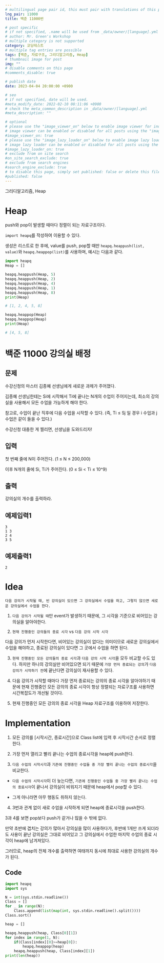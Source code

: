 ```yaml
---
# multilingual page pair id, this must pair with translations of this page. (This name must be unique)
lng_pair: 11000
title: 백준 11000번

# post specific
# if not specified, .name will be used from _data/owner/[language].yml
# author: Mr. Green's Workshop
# multiple category is not supported
category: 코딩테스트
# multiple tag entries are possible
tags: [백준, 자료구조, 그리디알고리즘, Heap]
# thumbnail image for post
img: ""
# disable comments on this page
#comments_disable: true

# publish date
date: 2023-04-04 20:00:00 +0900

# seo
# if not specified, date will be used.
#meta_modify_date: 2022-02-10 08:11:06 +0900
# check the meta_common_description in _data/owner/[language].yml
#meta_description: ""

# optional
# please use the "image_viewer_on" below to enable image viewer for individual pages or posts (_posts/ or [language]/_posts folders).
# image viewer can be enabled or disabled for all posts using the "image_viewer_posts: true" setting in _data/conf/main.yml.
#image_viewer_on: true
# please use the "image_lazy_loader_on" below to enable image lazy loader for individual pages or posts (_posts/ or [language]/_posts folders).
# image lazy loader can be enabled or disabled for all posts using the "image_lazy_loader_posts: true" setting in _data/conf/main.yml.
#image_lazy_loader_on: true
# exclude from on site search
#on_site_search_exclude: true
# exclude from search engines
#search_engine_exclude: true
# to disable this page, simply set published: false or delete this file
#published: false
---
```


<!-- outline-start -->

그리디알고리즘, Heap

<!-- outline-end -->

# Heap
push와 pop이 발생할 때마다 정렬이 되는 자료구조이다.

`import heapq`를 작성하여 이용할 수 있다. 

생성은 리스트로 한 후에, value를 push, pop할 때만 `heapq.heappush(list, value)`와 `heapq.heappop(list)`를 사용하며, 예시는 다음과 같다.
```python
import heapq
Heap = []

heapq.heappush(Heap, 5)
heapq.heappush(Heap, 2)
heapq.heappush(Heap, 4)
heapq.heappush(Heap, 1)
heapq.heappush(Heap, 8)
print(Heap)

# [1, 2, 4, 5, 8]

heapq.heappop(Heap)
heapq.heappop(Heap)
print(Heap)

# [4, 5, 8]
```
# 백준 11000 강의실 배정
## 문제
수강신청의 마스터 김종혜 선생님에게 새로운 과제가 주어졌다. 

김종혜 선생님한테는 Si에 시작해서 Ti에 끝나는 N개의 수업이 주어지는데, 최소의 강의실을 사용해서 모든 수업을 가능하게 해야 한다. 

참고로, 수업이 끝난 직후에 다음 수업을 시작할 수 있다. (즉, Ti ≤ Sj 일 경우 i 수업과 j 수업은 같이 들을 수 있다.)

수강신청 대충한 게 찔리면, 선생님을 도와드리자!
## 입력
첫 번째 줄에 N이 주어진다. (1 ≤ N ≤ 200,000)

이후 N개의 줄에 Si, Ti가 주어진다. (0 ≤ Si < Ti ≤ 10^9)
## 출력
강의실의 개수를 출력하라.
## 예제입력1
```
3
1 3
2 4
3 5
```
## 예제출력1
```
2
```
# Idea

`다음 강의가 시작될 때, 빈 강의실이 있으면 그 강의실에서 수업을 하고, 그렇지 않으면 새로운 강의실에서 수업을 한다.`

1. `다음 강의가 시작될 때`만 event가 발생하기 때문에, 그 시각을 기준으로 비어있는 강의실을 알아야한다.

2. `현재 진행중인 강의들의 종료 시각` vs `다음 강의 시작 시각`

다음 강의가 먼저 시작한다면, 비어있는 강의실이 없다는 의미이므로 새로운 강의실에서 수업을 해야하고, 종료된 강의실이 있다면 그 곳에서 수업을 하면 된다.

3. `현재 진행중인 모든 강의들의 종료 시각`과 `다음 강의 시작 시각`을 모두 비교할 수도 있다. 하지만 하나의 강의실만 비어있으면 되기 때문에 `가장 먼저 종료되는 강의`가 `다음 강의가 시작하기 전`에 끝난다면 강의실이 재사용할 수 있다.

4. 다음 강의가 시작할 때마다 가장 먼저 종료되는 강의의 종료 시각을 알아야하기 때문에 현재 진행중인 모든 강의의 종료 시각이 항상 정렬되는 자료구조를 사용하면 시간복잡도가 개선될 것이다.

5. 현재 진행중인 모든 강의의 종료 시각을 Heap 자료구조를 이용하여 저장한다.

# Implementation

1. 모든 강의를 [시작시간, 종료시간]으로 Class list에 입력 후 시작시간 순서로 정렬한다.

2. 가장 먼저 열리고 빨리 끝나는 수업의 종료시각을 heap에 push한다.

3. `다음 수업의 시작시각`과 `기존에 진행중인 수업들 중 가장 빨리 끝나는 수업의 종료시각`을 비교한다. 

- `다음 수업의 시작시각`이 더 늦는다면, `기존에 진행중인 수업들 중 가장 빨리 끝나는 수업의 종료시각`이 끝나서 강의실이 비워지기 때문에 heap에서 pop할 수 있다.

- 그게 아니라면 아무 행동도 취하지 않는다.

4. 3번과 관계 없이 새로 수업을 시작하게 되면 heap에 종료시각을 push한다.

3과 4를 보면 pop보다 push가 같거나 많을 수 밖에 없다. 

만약 초반에 겹치는 강의가 많아서 강의실을 많이 사용하다가, 후반에 1개만 쓰게 되더라도 사용이 끝난 강의실은 그대로 비어있고 그 강의실에서 수업한 마지막 수업의 종료 시각이 heap에 남겨져있다.

그러므로, heap의 전체 개수를 출력하면 여태까지 동시에 최대로 사용한 강의실의 개수가 된다.


## Code
```python
import heapq
import sys

N = int(sys.stdin.readline())
Class = []
for _ in range(N):
    Class.append(list(map(int, sys.stdin.readline().split())))
Class.sort()

heap = []

heapq.heappush(heap, Class[0][1])
for index in range(1, N):
    if(Class[index][0]>=heap[0]):
        heapq.heappop(heap)
    heapq.heappush(heap, Class[index][1])
print(len(heap))
```